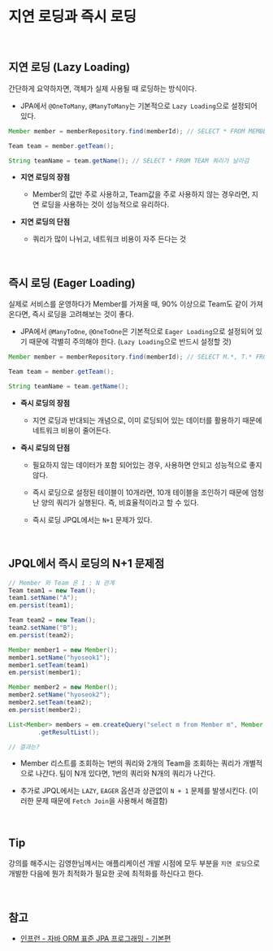 # 지연 로딩과 즉시 로딩

<br>

## 지연 로딩 (Lazy Loading)

간단하게 요약하자면, 객체가 실제 사용될 때 로딩하는 방식이다.

- JPA에서 `@OneToMany`, `@ManyToMany`는 기본적으로 `Lazy Loading`으로 설정되어 있다.

```java
Member member = memberRepository.find(memberId); // SELECT * FROM MEMBER 쿼리가 날라감

Team team = member.getTeam();

String teamName = team.getName(); // SELECT * FROM TEAM 쿼리가 날라감
```

- **지연 로딩의 장점**

  - Member의 값만 주로 사용하고, Team값을 주로 사용하지 않는 경우라면, 지연 로딩을 사용하는 것이 성능적으로 유리하다.

- **지연 로딩의 단점**

  - 쿼리가 많이 나뉘고, 네트워크 비용이 자주 든다는 것

<br>

## 즉시 로딩 (Eager Loading)

실제로 서비스를 운영하다가 Member를 가져올 때, 90% 이상으로 Team도 같이 가져온다면, 즉시 로딩을 고려해보는 것이 좋다.

- JPA에서 `@ManyToOne`, `@OneToOne`은 기본적으로 `Eager Loading`으로 설정되어 있기 때문에 각별히 주의해야 한다. (`Lazy Loading`으로 반드시 설정할 것)

```java
Member member = memberRepository.find(memberId); // SELECT M.*, T.* FROM MEMBER JOIN TEAM ....

Team team = member.getTeam();

String teamName = team.getName();
```

- **즉시 로딩의 장점**

  - 지연 로딩과 반대되는 개념으로, 이미 로딩되어 있는 데이터를 활용하기 때문에 네트워크 비용이 줄어든다.

- **즉시 로딩의 단점**

  - 필요하지 않는 데이터가 포함 되어있는 경우, 사용하면 안되고 성능적으로 좋지 않다.

  - 즉시 로딩으로 설정된 테이블이 10개라면, 10개 테이블을 조인하기 때문에 엄청난 양의 쿼리가 실행된다. 즉, 비효율적이라고 할 수 있다.

  - 즉시 로딩 JPQL에서는 `N+1` 문제가 있다.

<br>

## JPQL에서 즉시 로딩의 N+1 문제점

```java
// Member 와 Team 은 1 : N 관계
Team team1 = new Team();
team1.setName("A");
em.persist(team1);

Team team2 = new Team();
team2.setName("B");
em.persist(team2);

Member member1 = new Member();
member1.setName("hyoseok1");
member1.setTeam(team1)
em.persist(member1);

Member member2 = new Member();
member2.setName("hyoseok2");
member2.setTeam(team2);
em.persist(member2);

List<Member> members = em.createQuery("select m from Member m", Member.class)
        .getResultList();

// 결과는?
```

- Member 리스트를 조회하는 1번의 쿼리와 2개의 Team을 조회하는 쿼리가 개별적으로 나간다. 팀이 N개 있다면, 1번의 쿼리와 N개의 쿼리가 나간다.

- 추가로 JPQL에서는 `LAZY`, `EAGER` 옵션과 상관없이 `N + 1` 문제를 발생시킨다. (이러한 문제 때문에 `Fetch Join`을 사용해서 해결함)

<br>

## Tip

강의를 해주시는 김영한님께서는 애플리케이션 개발 시점에 모두 부분을 `지연 로딩`으로 개발한 다음에 뭔가 최적화가 필요한 곳에 최적화를 하신다고 한다.

<br>

## 참고

- [인프런 - 자바 ORM 표준 JPA 프로그래밍 - 기본편](https://www.inflearn.com/course/ORM-JPA-Basic/dashboard)
